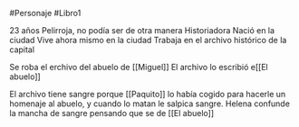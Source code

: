 #Personaje #Libro1 

23 años
Pelirroja, no podía ser de otra manera
Historiadora
Nació en la ciudad
Vive ahora mismo en la ciudad
Trabaja en el archivo histórico de la capital

Se roba el erchivo del abuelo de [[Miguel]]
El archivo lo escribió e[[El abuelo]]

El archivo tiene sangre porque [[Paquito]] lo había cogido para hacerle un homenaje al abuelo, y cuando lo matan le salpica sangre.
Helena confunde la mancha de sangre pensando que se de [[El abuelo]]